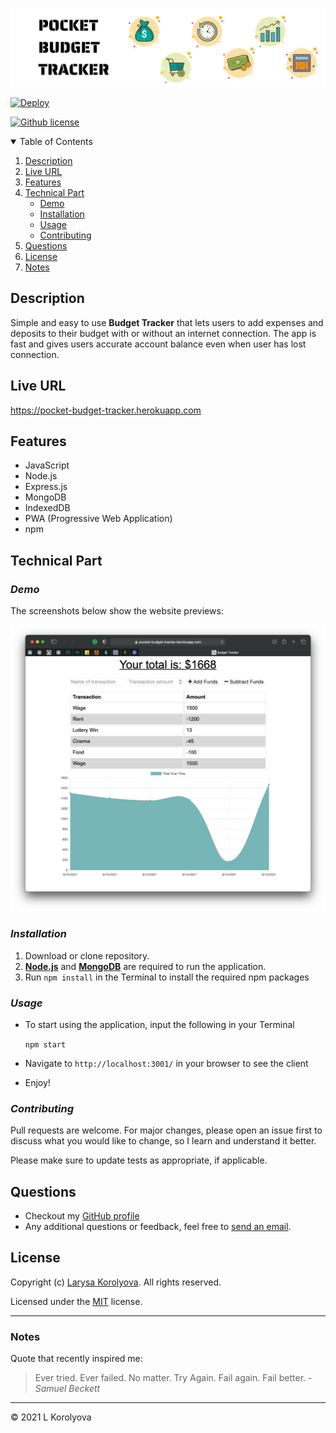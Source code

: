 ![Header](./client/assets/images/budget_banner.png)

[![Deploy](https://www.herokucdn.com/deploy/button.svg)](https://pocket-budget-tracker.herokuapp.com)

[![Github license](https://img.shields.io/badge/license-MIT-blue.svg)](https://github.com/KorolyovaLara/Pocket-Budget-Tracker/blob/main/LICENSE)

<details open="closed">
  <summary>Table of Contents</summary>
  <ol>
    <li><a href="#description">Description</a></li>
    <li><a href="#live-url">Live URL</a></li>
    <li><a href="#features">Features</a></li>
    <li><a href="#technical-part">Technical Part</a>
        <ul>
            <li><a href="#demo">Demo</a></li>
            <li><a href="#installation">Installation</a></li>
            <li><a href="#usage">Usage</a></li>
            <li><a href="#contributing">Contributing</a></li>
        </ul>
    </li>
    <li><a href="#questions">Questions</a></li>
    <li><a href="#license">License</a></li>
    <li><a href="#notes">Notes</a></li>
  </ol>
</details>

## Description

Simple and easy to use **Budget Tracker** that lets users to add expenses and deposits to their budget with or without an internet connection. The app is fast and gives users accurate account balance even when user has lost connection.

## Live URL

https://pocket-budget-tracker.herokuapp.com
## Features

- JavaScript
- Node.js
- Express.js
- MongoDB
- IndexedDB
- PWA (Progressive Web Application)
- npm

## Technical Part

### _Demo_

The screenshots below show the website previews:

![Home Page](./client/assets/images/website_preview.png)

### _Installation_

1. Download or clone repository.
2. [**Node.js**](https://nodejs.org/en/about/) and [**MongoDB**](https://www.mongodb.com/try/download/community) are required to run the application.
3. Run `npm install` in the Terminal to install the required npm packages

### _Usage_

- To start using the application, input the following in your Terminal

  `npm start`

- Navigate to `http://localhost:3001/` in your browser to see the client

- Enjoy!

### _Contributing_

Pull requests are welcome. For major changes, please open an issue first to discuss what you would like to change, so I learn and understand it better.

Please make sure to update tests as appropriate, if applicable.

## Questions

- Checkout my [GitHub profile](https://github.com/KorolyovaLara)
- Any additional questions or feedback, feel free to [send an email](mailto:larakorolyova@gmail.com).

## License

Copyright (c) [Larysa Korolyova](https://www.linkedin.com/in/korolyova/). All rights reserved.

Licensed under the [MIT](https://github.com/KorolyovaLara/Pocket-Budget-Tracker/blob/main/LICENSE) license.


---

### Notes

Quote that recently inspired me:

> Ever tried. Ever failed. No matter. Try Again. Fail again. Fail better. -_Samuel Beckett_

---

© 2021 L Korolyova